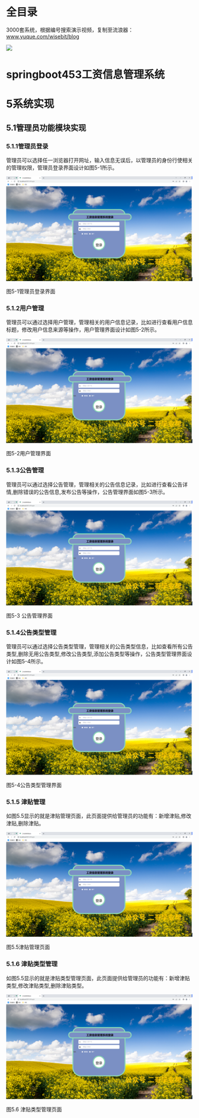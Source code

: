 # 全目录

3000套系统，根据编号搜索演示视频，复制至流浪器：www.yuque.com/wisebit/blog


![](https://bitwise.oss-cn-heyuan.aliyuncs.com/2024/11/06/qq_wechat.png)
# springboot453工资信息管理系统
# 5系统实现
## 5.1管理员功能模块实现
### 5.1.1管理员登录
管理员可以选择任一浏览器打开网址，输入信息无误后，以管理员的身份行使相关的管理权限，管理员登录界面设计如图5-1所示。

![](/md/blog.005.png)

图5-1管理员登录界面
### 5.1.2用户管理
管理员可以通过选择用户管理，管理相关的用户信息记录，比如进行查看用户信息标题，修改用户信息来源等操作，用户管理界面设计如图5-2所示。

![](/md/blog.005.png)

图5-2用户管理界面

### 5.1.3公告管理
管理员可以通过选择公告管理，管理相关的公告信息记录，比如进行查看公告详情,删除错误的公告信息,发布公告等操作，公告管理界面如图5-3所示。

![](/md/blog.005.png)

图5-3 公告管理界面
### 5.1.4公告类型管理
管理员可以通过选择公告类型管理，管理相关的公告类型信息，比如查看所有公告类型,删除无用公告类型,修改公告类型,添加公告类型等操作，公告类型管理界面设计如图5-4所示。

![](/md/blog.005.png)

图5-4公告类型管理界面
### 5.1.5 津贴管理
如图5.5显示的就是津贴管理页面，此页面提供给管理员的功能有：新增津贴,修改津贴,删除津贴。

![](/md/blog.005.png)

图5.5津贴管理页面
### 5.1.6 津贴类型管理
如图5.5显示的就是津贴类型管理页面，此页面提供给管理员的功能有：新增津贴类型,修改津贴类型,删除津贴类型。

![](/md/blog.005.png)

图5.6 津贴类型管理页面



